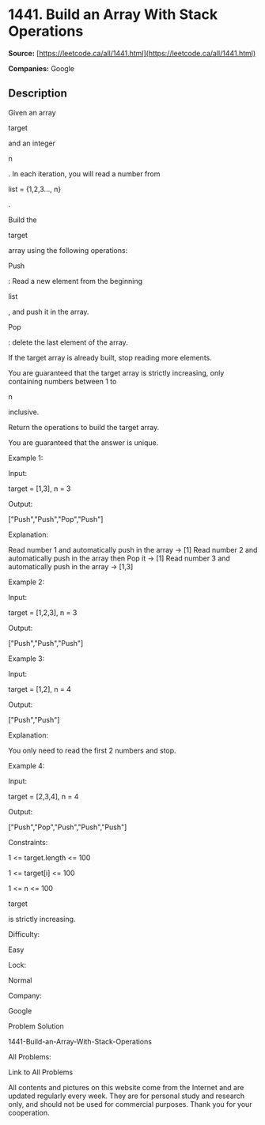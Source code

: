 # 1441. Build an Array With Stack Operations

**Source:** [https://leetcode.ca/all/1441.html](https://leetcode.ca/all/1441.html)

**Companies:** Google

## Description

Given an array

target

and an integer

n

. In each
            iteration, you will read a number from

list = {1,2,3..., n}

.

Build the

target

array using the following operations:

Push

: Read a new element from the
                    beginning

list

, and push it in the array.

Pop

: delete the last element of the array.

If the target array is already built, stop reading more elements.

You are guaranteed that the target array is strictly increasing, only containing numbers
                between 1 to

n

inclusive.

Return the operations to build the target array.

You are guaranteed that the answer is unique.

Example 1:

Input:

target = [1,3], n = 3

Output:

["Push","Push","Pop","Push"]

Explanation:

Read number 1 and automatically push in the array -> [1]
Read number 2 and automatically push in the array then Pop it -> [1]
Read number 3 and automatically push in the array -> [1,3]

Example 2:

Input:

target = [1,2,3], n = 3

Output:

["Push","Push","Push"]

Example 3:

Input:

target = [1,2], n = 4

Output:

["Push","Push"]

Explanation:

You only need to read the first 2 numbers and stop.

Example 4:

Input:

target = [2,3,4], n = 4

Output:

["Push","Pop","Push","Push","Push"]

Constraints:

1 <= target.length <= 100

1 <= target[i] <= 100

1 <= n <= 100

target

is strictly increasing.

Difficulty:

Easy

Lock:

Normal

Company:

Google

Problem Solution

1441-Build-an-Array-With-Stack-Operations

All Problems:

Link to All Problems

All contents and pictures on this website come from the Internet and are updated regularly every week. They are for personal study and research only, and should not be used for commercial purposes. Thank you for your cooperation.

